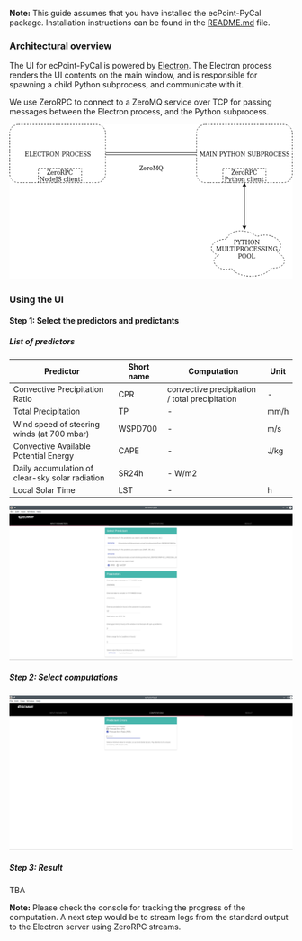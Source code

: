 **Note:** This guide assumes that you have installed the ecPoint-PyCal package. Installation instructions can be found in the [README.md](https://github.com/onyb/reobject/blob/master/README.md) file.

### Architectural overview

The UI for ecPoint-PyCal is powered by [Electron](https://electronjs.org). The Electron process renders the UI contents on the main window, and is responsible for spawning a child Python subprocess, and communicate with it.

We use ZeroRPC to connect to a ZeroMQ service over TCP for passing messages between the Electron process, and the Python subprocess.

<p align="center"> 
  <img src="./architecture.png" />
</p>

### Using the UI

#### Step 1: Select the predictors and predictants

##### List of predictors


| Predictor | Short name | Computation | Unit |
| --------- | ---------- | ----------- | ---- |
| Convective Precipitation Ratio | CPR | convective precipitation / total precipitation | - |
| Total Precipitation | TP | - | mm/h |
| Wind speed of steering winds (at 700 mbar) | WSPD700 | - | m/s |
| Convective Available Potential Energy | CAPE | - | J/kg |
| Daily accumulation of clear-sky solar radiation | SR24h | - W/m2 |
| Local Solar Time | LST | - | h |



<p align="center">
  <img src="./page1.png" />
</p>


##### Step 2: Select computations

<p align="center">
  <img src="./page2.png" />
</p>


##### Step 3: Result

TBA

**Note:** Please check the console for tracking the progress of the computation. A next step would be to stream logs from the standard output to the Electron server using ZeroRPC streams.

